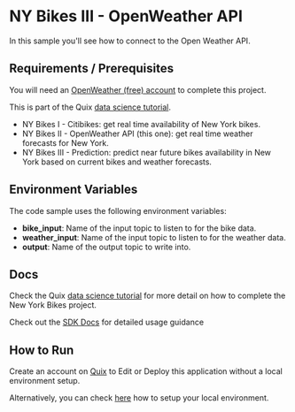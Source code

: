 # NY Bikes III - OpenWeather API

In this sample you'll see how to connect to the Open Weather API.

## Requirements / Prerequisites

You will need an [OpenWeather (free) account](https://home.openweathermap.org/users/sign_up/) to complete this project.

This is part of the Quix [data science tutorial](https://quix.ai/docs/guides/tutorials/data-science-tutorial.html). 

- NY Bikes I - Citibikes: get real time availability of New York bikes.
- NY Bikes II - OpenWeather API (this one): get real time weather forecasts for New York.
- NY Bikes III - Prediction: predict near future bikes availability in New York based on current bikes and weather forecasts.


## Environment Variables

The code sample uses the following environment variables:

- **bike_input**: Name of the input topic to listen to for the bike data.
- **weather_input**: Name of the input topic to listen to for the weather data.
- **output**: Name of the output topic to write into.

## Docs
Check the Quix [data science tutorial](https://quix.ai/docs/guides/tutorials/data-science-tutorial.html) for more detail on how to complete the New York Bikes project. 

Check out the [SDK Docs](https://quix.ai/docs/sdk/introduction.html) for detailed usage guidance

## How to Run
Create an account on [Quix](https://portal.platform.quix.ai/self-sign-up?xlink=github) to Edit or Deploy this application without a local environment setup.

Alternatively, you can check [here](/python/local-development) how to setup your local environment.
